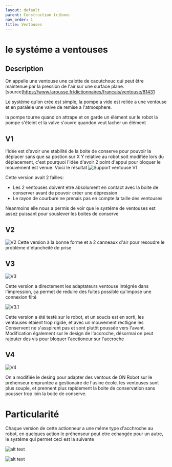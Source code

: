 ```yaml
---
layout: default
parent: Construction tribune
nav_order: 1
title: Ventouses
---
```


# le systéme a ventouses

## Description
On appelle une ventouse une calotte de caoutchouc qui peut être maintenue par la pression de l'air sur une surface plane. [source]https://www.larousse.fr/dictionnaires/francais/ventouse/81431

Le systéme qu'on crée est simple, la pompe a vide est reliée a une ventouse et en paralele une valve de remise a l'atmosphere.

la pompe tourne quand on attrape et on garde un élément sur le robot
la pompe s'éteint et la valve s'ouvre quandon veut lacher un élément

## V1

l'idée est d'avoir une stabilité de la boite de conserve pour pouvoir la déplacer sans que sa postion sur X Y relative au robot soit modifiée lors du déplacement, c'est pourquoi l'idée d'avoir 2 point d'appui pour bloquer
le mouvement est venue. 
Voici le résultat
![Support ventouse V1](Ventouses/SupportVentouseV1.png)

Cette version avait 2 failles:
* Les 2 ventouses doivent etre absolument en contact avec la boite de conserver avant de pouvoir créer une dépression
* Le rayon de courbure ne prenais pas en compte la taille des ventouses

Neanmoins elle nous a permis de voir que le systéme de ventouses est assez puissant pour souslever les boites de conserve

## V2

![V2](Ventouses/V2.jpg)
Cette version à la bonne forme et a 2 canneaux d'air pour resoudre le probléme d'étancheité de prise


## V3
![V3](Ventouses/V3.jpg)

Cette version a directement les adaptateurs ventouse intégrée dans l'impression, ça permet de reduire des fuites possible qu'impose une connexion filté 

![V3.1](Ventouses/V3_1.jpg)

Cette version a été testé sur le robot, et un soucis est en sorti, les ventouses etaient trop rigide, et avec un mouvement rectligne les Conservent ne s'asspirent pas et sont plutôt poussée vers l'avant.
Modification également sur le design de l'accroche, désormai on peut rajouter des vis pour bloquer l'acctioneur sur l'accroche

## V4
![V4](Ventouses/V4.jpg)

On a modifiée le desing pour adapter des ventous de ON Robot sur le préhenseur empruntée a gestionaire de l'usine école.
les ventouses sont plus souple, et prennent plus rapidement la boite de conservation sans pousser trop loin la boite de conserve.

# Particularité

Chaque version de cette actionneur a une même type d'acchroche au robot, en quelques action le préhenseur peut etre echangée pour un autre, le systéme qui permet ceci est la suivante

![alt text](Ventouses/Attachement.png)


![alt text](Ventouses/Attachementexemple.png)